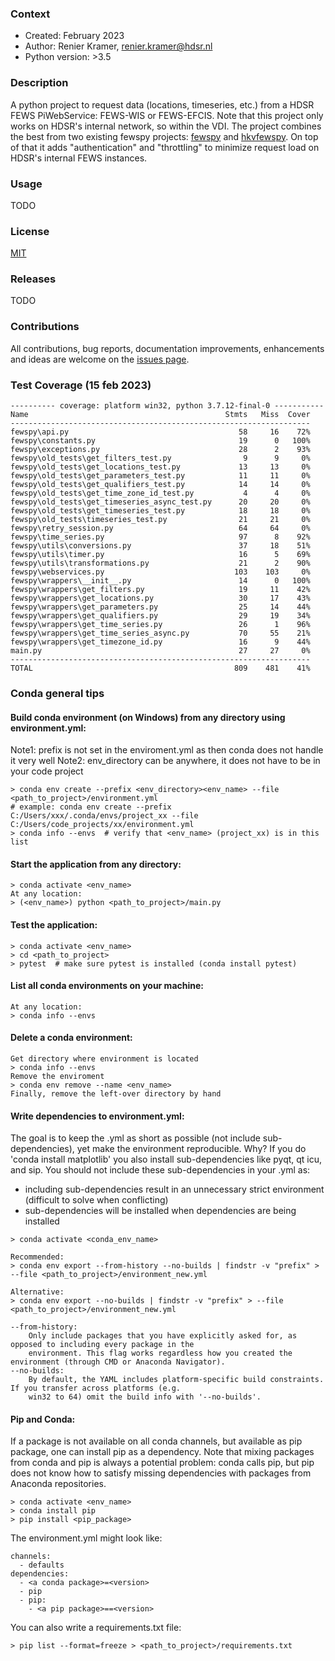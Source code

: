 ### Context
* Created: February 2023
* Author: Renier Kramer, renier.kramer@hdsr.nl
* Python version: >3.5

[hkvfewspy]: https://github.com/HKV-products-services/hkvfewspy
[fewspy]: https://github.com/d2hydro/fewspy
[MIT]: https://github.com/hdsr-mid/hdsr_fewspy/blob/main/LICENSE.txt
[Deltares FEWS PI]: https://publicwiki.deltares.nl/display/FEWSDOC/FEWS+PI+REST+Web+Service
[issues page]: https://github.com/hdsr-mid/hdsr_fewspy/issues

### Description
A python project to request data (locations, timeseries, etc.) from a HDSR FEWS PiWebService: FEWS-WIS or FEWS-EFCIS. 
Note that this project only works on HDSR's internal network, so within the VDI. 
The project combines the best from two existing fewspy projects: [fewspy] and [hkvfewspy]. On top of that it adds 
"authentication" and "throttling" to minimize request load on HDSR's internal FEWS instances.

### Usage 
TODO

### License 
[MIT]

### Releases
TODO

### Contributions
All contributions, bug reports, documentation improvements, enhancements and ideas are welcome on the [issues page].

### Test Coverage (15 feb 2023)
```
---------- coverage: platform win32, python 3.7.12-final-0 -----------
Name                                            Stmts   Miss  Cover
-------------------------------------------------------------------
fewspy\api.py                                      58     16    72%
fewspy\constants.py                                19      0   100%
fewspy\exceptions.py                               28      2    93%
fewspy\old_tests\get_filters_test.py                9      9     0%
fewspy\old_tests\get_locations_test.py             13     13     0%
fewspy\old_tests\get_parameters_test.py            11     11     0%
fewspy\old_tests\get_qualifiers_test.py            14     14     0%
fewspy\old_tests\get_time_zone_id_test.py           4      4     0%
fewspy\old_tests\get_timeseries_async_test.py      20     20     0%
fewspy\old_tests\get_timeseries_test.py            18     18     0%
fewspy\old_tests\timeseries_test.py                21     21     0%
fewspy\retry_session.py                            64     64     0%
fewspy\time_series.py                              97      8    92%
fewspy\utils\conversions.py                        37     18    51%
fewspy\utils\timer.py                              16      5    69%
fewspy\utils\transformations.py                    21      2    90%
fewspy\webservices.py                             103    103     0%
fewspy\wrappers\__init__.py                        14      0   100%
fewspy\wrappers\get_filters.py                     19     11    42%
fewspy\wrappers\get_locations.py                   30     17    43%
fewspy\wrappers\get_parameters.py                  25     14    44%
fewspy\wrappers\get_qualifiers.py                  29     19    34%
fewspy\wrappers\get_time_series.py                 26      1    96%
fewspy\wrappers\get_time_series_async.py           70     55    21%
fewspy\wrappers\get_timezone_id.py                 16      9    44%
main.py                                            27     27     0%
-------------------------------------------------------------------
TOTAL                                             809    481    41%
```

### Conda general tips
#### Build conda environment (on Windows) from any directory using environment.yml:
Note1: prefix is not set in the enviroment.yml as then conda does not handle it very well
Note2: env_directory can be anywhere, it does not have to be in your code project
```
> conda env create --prefix <env_directory><env_name> --file <path_to_project>/environment.yml
# example: conda env create --prefix C:/Users/xxx/.conda/envs/project_xx --file C:/Users/code_projects/xx/environment.yml
> conda info --envs  # verify that <env_name> (project_xx) is in this list 
```
#### Start the application from any directory:
```
> conda activate <env_name>
At any location:
> (<env_name>) python <path_to_project>/main.py
```
#### Test the application:
```
> conda activate <env_name>
> cd <path_to_project>
> pytest  # make sure pytest is installed (conda install pytest)
```
#### List all conda environments on your machine:
```
At any location:
> conda info --envs
```
#### Delete a conda environment:
```
Get directory where environment is located 
> conda info --envs
Remove the enviroment
> conda env remove --name <env_name>
Finally, remove the left-over directory by hand
```
#### Write dependencies to environment.yml:
The goal is to keep the .yml as short as possible (not include sub-dependencies), yet make the environment 
reproducible. Why? If you do 'conda install matplotlib' you also install sub-dependencies like pyqt, qt 
icu, and sip. You should not include these sub-dependencies in your .yml as:
- including sub-dependencies result in an unnecessary strict environment (difficult to solve when conflicting)
- sub-dependencies will be installed when dependencies are being installed
```
> conda activate <conda_env_name>

Recommended:
> conda env export --from-history --no-builds | findstr -v "prefix" > --file <path_to_project>/environment_new.yml   

Alternative:
> conda env export --no-builds | findstr -v "prefix" > --file <path_to_project>/environment_new.yml 

--from-history: 
    Only include packages that you have explicitly asked for, as opposed to including every package in the 
    environment. This flag works regardless how you created the environment (through CMD or Anaconda Navigator).
--no-builds:
    By default, the YAML includes platform-specific build constraints. If you transfer across platforms (e.g. 
    win32 to 64) omit the build info with '--no-builds'.
```
#### Pip and Conda:
If a package is not available on all conda channels, but available as pip package, one can install pip as a dependency.
Note that mixing packages from conda and pip is always a potential problem: conda calls pip, but pip does not know 
how to satisfy missing dependencies with packages from Anaconda repositories. 
```
> conda activate <env_name>
> conda install pip
> pip install <pip_package>
```
The environment.yml might look like:
```
channels:
  - defaults
dependencies:
  - <a conda package>=<version>
  - pip
  - pip:
    - <a pip package>==<version>
```
You can also write a requirements.txt file:
```
> pip list --format=freeze > <path_to_project>/requirements.txt
```
